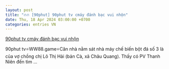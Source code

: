 ```yaml
---
layout: post
title: "🔥🔥 [90phut] 90phut tv cmáy đánh bạc vui nhộn"
date: Thu, 18 Apr 2024 03:00:00 +0700
categories: entries VN
---
```

[90phut tv cmáy đánh bạc vui nhộn](https://www.vnu.edu.vn/zop321412277)

90phut tv⭐️WW88.game⭐️Căn nhà nằm sát nhà máy chế biến bột đá số 3 là của vợ chồng chị Lô Thị Hải (bản Cà, xã Châu Quang). Thấy có PV Thanh Niên đến tìm ...

